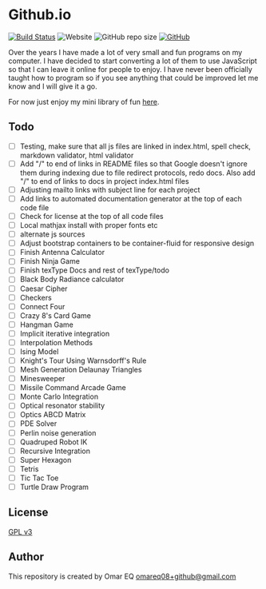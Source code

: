 # Github.io

[![Build Status](https://travis-ci.com/omareq/omareq.github.io.svg?branch=master)](https://app.travis-ci.com/github/omareq/omareq.github.io)
![Website](https://img.shields.io/website?url=https%3A%2F%2Fomareq.github.io)
![GitHub repo size](https://img.shields.io/github/repo-size/omareq/omareq.github.io)
[![GitHub](https://img.shields.io/github/license/omareq/omareq.github.io)](https://www.gnu.org/licenses/gpl-3.0.html)

Over the years I have made a lot of very small and fun programs on my computer.  I have decided to start converting a lot of them to use JavaScript so that I can leave it online for people to enjoy.  I have never been officially taught how to program so if you see anything that could be improved let me know and I will give it a go.

For now just enjoy my mini library of fun [here](https://omareq.github.io/).

## Todo

- [ ]   Testing, make sure that all js files are linked in index.html, spell check, markdown validator, html validator
- [ ]   Add "/" to end of links in README files so that Google doesn't ignore them during indexing due to file redirect protocols, redo docs.  Also add "/" to end of links to docs in project index.html files
- [ ]   Adjusting mailto links with subject line for each project
- [ ]   Add links to automated documentation generator at the top of each code file
- [ ]   Check for license at the top of all code files
- [ ]   Local mathjax install with proper fonts etc
- [ ]   alternate js sources
- [ ]   Adjust bootstrap containers to be container-fluid for responsive design
- [ ]	Finish Antenna Calculator
- [ ]	Finish Ninja Game
- [ ]   Finish texType Docs and rest of texType/todo
- [ ]   Black Body Radiance calculator
- [ ]   Caesar Cipher
- [ ]	Checkers
- [ ]	Connect Four
- [ ]	Crazy 8's Card Game
- [ ]   Hangman Game
- [ ]   Implicit iterative integration
- [ ]   Interpolation Methods
- [ ]   Ising Model
- [ ]	Knight's Tour Using Warnsdorff's Rule
- [ ]	Mesh Generation Delaunay Triangles
- [ ]	Minesweeper
- [ ]   Missile Command Arcade Game
- [ ]   Monte Carlo Integration
- [ ]   Optical resonator stability
- [ ]   Optics ABCD Matrix
- [ ]	PDE Solver
- [ ]   Perlin noise generation
- [ ]   Quadruped Robot IK
- [ ]   Recursive Integration
- [ ]	Super Hexagon
- [ ]	Tetris
- [ ]	Tic Tac Toe
- [ ]	Turtle Draw Program

## License

[GPL v3](https://www.gnu.org/licenses/gpl-3.0.html)

## Author

This repository is created by Omar EQ [omareq08+github@gmail.com](mailto:omareq08+github@gmail.com)

